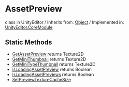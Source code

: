 # AssetPreview
class in UnityEditor
 / Inherits from: <a href="https://docs.unity3d.com/6000.1/Documentation/ScriptReference/Object.html">Object</a> / Implemented in: <a href="https://docs.unity3d.com/6000.1/Documentation/ScriptReference/UnityEditor.CoreModule.html">UnityEditor.CoreModule</a>

## Static Methods
- <a href="https://docs.unity3d.com/6000.1/Documentation/ScriptReference/AssetPreview.GetAssetPreview.html">GetAssetPreview</a> returns Texture2D
- <a href="https://docs.unity3d.com/6000.1/Documentation/ScriptReference/AssetPreview.GetMiniThumbnail.html">GetMiniThumbnail</a> returns Texture2D
- <a href="https://docs.unity3d.com/6000.1/Documentation/ScriptReference/AssetPreview.GetMiniTypeThumbnail.html">GetMiniTypeThumbnail</a> returns Texture2D
- <a href="https://docs.unity3d.com/6000.1/Documentation/ScriptReference/AssetPreview.IsLoadingAssetPreview.html">IsLoadingAssetPreview</a> returns Boolean
- <a href="https://docs.unity3d.com/6000.1/Documentation/ScriptReference/AssetPreview.IsLoadingAssetPreviews.html">IsLoadingAssetPreviews</a> returns Boolean
- <a href="https://docs.unity3d.com/6000.1/Documentation/ScriptReference/AssetPreview.SetPreviewTextureCacheSize.html">SetPreviewTextureCacheSize</a>
